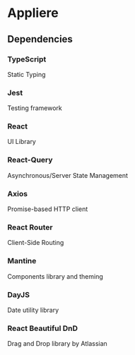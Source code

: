 # Appliere 


## Dependencies

### TypeScript 
Static Typing

### Jest 
Testing framework

### React
UI Library

### React-Query 
Asynchronous/Server State Management

### Axios
Promise-based HTTP client 

### React Router
Client-Side Routing

### Mantine
Components library and theming 

### DayJS
Date utility library

### React Beautiful DnD
Drag and Drop library by Atlassian



